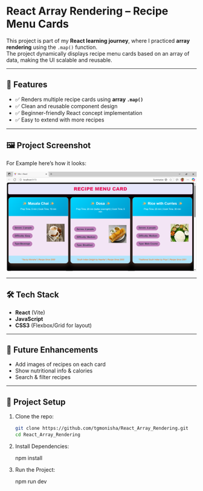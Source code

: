 #  React Array Rendering – Recipe Menu Cards

This project is part of my **React learning journey**, where I practiced **array rendering** using the `.map()` function.  
The project dynamically displays recipe menu cards based on an array of data, making the UI scalable and reusable.

---

## 🚀 Features
- ✅ Renders multiple recipe cards using **array `.map()`**
- ✅ Clean and reusable component design
- ✅ Beginner-friendly React concept implementation
- ✅ Easy to extend with more recipes

---

## 🖼️ Project Screenshot
For Example here’s how it looks:

![Recipe Menu Cards](./array_rendering.png)

---

## 🛠️ Tech Stack
- **React** (Vite)
- **JavaScript**
- **CSS3** (Flexbox/Grid for layout)

---

## 📌 Future Enhancements
- Add images of recipes on each card
- Show nutritional info & calories
- Search & filter recipes

---

## 📂 Project Setup
1. Clone the repo:
   ```bash
   git clone https://github.com/tgmonisha/React_Array_Rendering.git
   cd React_Array_Rendering

2. Install Dependencies:
   
   npm install
4. Run the Project:
   
   npm run dev   

   
